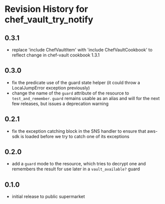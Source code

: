# Revision History for chef_vault_try_notify

## 0.3.1

* replace 'include ChefVaultItem' with 'include ChefVaultCookbook' to reflect
change in chef-vault cookbook 1.3.1

## 0.3.0

* fix the predicate use of the guard state helper (it could throw a LocalJumpError exception previously)
* change the name of the `guard` attribute of the resource to `test_and_remember`.  `guard` remains usable as an alias and will for the next few releases, but issues a deprecation warning

## 0.2.1

* fix the exception catching block in the SNS handler to ensure that aws-sdk is loaded before we try to catch one of its exceptions

## 0.2.0

* add a `guard` mode to the resource, which tries to decrypt one and remembers the result for use later in a `vault_available?` guard

## 0.1.0

* initial release to public supermarket
